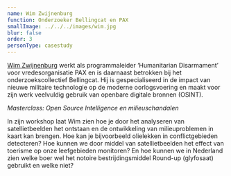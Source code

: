 ```yaml
---
name: Wim Zwijnenburg
function: Onderzoeker Bellingcat en PAX
smallImage: ../../../images/wim.jpg
blur: false
order: 3
personType: casestudy
---
```

[Wim Zwijnenburg](https://twitter.com/wammezz) werkt als programmaleider ‘Humanitarian Disarmament’ voor vredesorganisatie PAX en is daarnaast betrokken bij het onderzoekscollectief Bellingcat. Hij is gespecialiseerd in de impact van nieuwe militaire technologie op de moderne oorlogsvoering en maakt voor zijn werk veelvuldig gebruik van openbare digitale bronnen (OSINT).

*Masterclass: Open Source Intelligence en milieuschandalen*

In zijn workshop laat Wim zien hoe je door het analyseren van satellietbeelden het ontstaan en de ontwikkeling van milieuproblemen in kaart kan brengen. Hoe kan je bijvoorbeeld olielekken in conflictgebieden detecteren? Hoe kunnen we door middel van satellietbeelden het effect van toerisme op onze leefgebieden monitoren? En hoe kunnen we in Nederland zien welke boer wel het notoire bestrijdingsmiddel Round-up (glyfosaat) gebruikt en welke niet?
